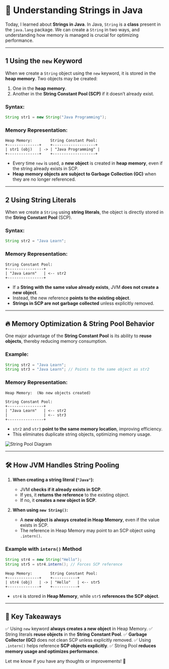 ﻿# 📌 Understanding Strings in Java

Today, I learned about **Strings in Java**. In Java, `String` is a **class** present in the `java.lang` package. We can create a `String` in two ways, and understanding how memory is managed is crucial for optimizing performance.

---

## 1 Using the `new` Keyword
When we create a `String` object using the `new` keyword, it is stored in the **heap memory**. Two objects may be created:
1. One in the **heap memory**.
2. Another in the **String Constant Pool (SCP)** if it doesn’t already exist.

### **Syntax:**
```java
String str1 = new String("Java Programming");
```
### **Memory Representation:**
```
Heap Memory:        String Constant Pool:
+--------------+    +-------------------+
| str1 (obj)   | -> | "Java Programming" |
+--------------+    +-------------------+
```
- Every time `new` is used, a **new object** is created in **heap memory**, even if the string already exists in SCP.
- **Heap memory objects are subject to Garbage Collection (GC)** when they are no longer referenced.

---

## 2 Using String Literals
When we create a `String` using **string literals**, the object is directly stored in the **String Constant Pool** (SCP).

### **Syntax:**
```java
String str2 = "Java Learn";
```
### **Memory Representation:**
```
String Constant Pool:
+----------------+
| "Java Learn"   | <-- str2
+----------------+
```
- If a **String with the same value already exists**, JVM **does not create a new object**.
- Instead, the new reference **points to the existing object**.
- **Strings in SCP are not garbage collected** unless explicitly removed.

---

## 🔥 Memory Optimization & String Pool Behavior
One major advantage of the **String Constant Pool** is its ability to **reuse objects**, thereby reducing memory consumption. 

### **Example:**
```java
String str2 = "Java Learn";
String str3 = "Java Learn"; // Points to the same object as str2
```
### **Memory Representation:**
```
Heap Memory:  (No new objects created)

String Constant Pool:
+----------------+
| "Java Learn"   | <-- str2
|                | <-- str3
+----------------+
```
- `str2` and `str3` **point to the same memory location**, improving efficiency.
- This eliminates duplicate string objects, optimizing memory usage.

![String Pool Diagram](https://raw.githubusercontent.com/rootAvadhut/linkedinPosts/main/Day%2003/StringPool.png)

---

## 🛠️ **How JVM Handles String Pooling**
1. **When creating a string literal (`"Java"`):**
   - JVM **checks if it already exists in SCP**.
   - If yes, it **returns the reference** to the existing object.
   - If no, it **creates a new object in SCP**.

2. **When using `new String()`:**
   - A **new object is always created in Heap Memory**, even if the value exists in SCP.
   - The reference in Heap Memory may point to an SCP object using `.intern()`.

### **Example with `intern()` Method**
```java
String str4 = new String("Hello");
String str5 = str4.intern(); // Forces SCP reference
```
```
Heap Memory:        String Constant Pool:
+--------------+    +-----------+
| str4 (obj)   | -> | "Hello"   | <-- str5
+--------------+    +-----------+
```
- `str4` is stored in **Heap Memory**, while `str5` **references the SCP object**.

---

## 🎯 Key Takeaways
✅ Using `new` keyword **always creates a new object** in Heap Memory.
✅ String literals **reuse objects** in the **String Constant Pool**.
✅ **Garbage Collector (GC)** does not clean SCP unless explicitly removed.
✅ Using `.intern()` helps reference **SCP objects explicitly**.
✅ String Pool **reduces memory usage and optimizes performance**.

Let me know if you have any thoughts or improvements! 🚀


